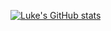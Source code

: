 [![Luke's GitHub stats](https://github-readme-stats.vercel.app/api?username=lgrossma&layout=compact)](https://github.com/anuraghazra/github-readme-stats)
